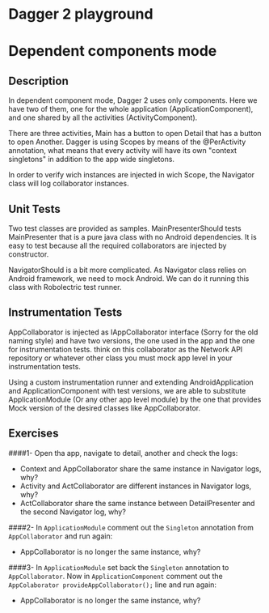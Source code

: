Dagger 2 playground
================

# Dependent components mode

## Description

In dependent component mode, Dagger 2 uses only components. Here we have two of them, one for the whole application (ApplicationComponent), and one shared by all the activities (ActivityComponent).

There are three activities, Main has a button to open Detail that has a button to open Another. Dagger is using Scopes by means of the @PerActivity annotation, what means that every activity will have its own "context singletons" in addition to the app wide singletons.

In order to verify wich instances are injected in wich Scope, the Navigator class will log collaborator instances.

## Unit Tests
Two test classes are provided as samples. MainPresenterShould tests MainPresenter that is a pure java class with no Android dependencies. It is easy to test because all the required collaborators are injected by constructor.

NavigatorShould is a bit more complicated. As Navigator class relies on Android framework, we need to mock Android. We can do it running this class with Robolectric test runner.

## Instrumentation Tests
AppCollaborator is injected as IAppCollaborator interface (Sorry for the old naming style) and have two versions, the one used in the app and the one for instrumentation tests. think on this collaborator as the Network API repository or whatever other class you must mock app level in your instrumentation tests.

Using a custom instrumentation runner and extending AndroidApplication and ApplicationComponent with test versions, we are able to substitute ApplicationModule (Or any other app level module) by the one that provides Mock version of the desired classes like AppCollaborator.

## Exercises

####1- Open tha app, navigate to detail, another and check the logs: 
- Context and AppCollaborator share the same instance in Navigator logs, why?
- Activity and ActCollaborator are different instances in Navigator logs, why?
- ActCollaborator share the same instance between DetailPresenter and the second Navigator log, why?

####2- In `ApplicationModule` comment out the `Singleton` annotation from `AppCollaborator` and run again: 
- AppCollaborator is no longer the same instance, why?

####3- In `ApplicationModule` set back the `Singleton` annotation to `AppCollaborator`. Now in `ApplicationComponent` comment out the `AppColaborator provideAppCollaborator();` line  and run again: 
- AppCollaborator is no longer the same instance, why?

